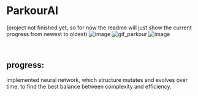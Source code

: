 ﻿# ParkourAI
(project not finished yet, so for now the readme will just show the current progress from newest to oldest)
![image](https://github.com/user-attachments/assets/e297d31b-c543-4197-9b88-6e3b8b2fd2e9)
![gif_parkour](https://github.com/user-attachments/assets/f8fd1075-7acd-413f-8540-fc97ffe4ca21)
![image](https://github.com/user-attachments/assets/7eb102e4-6463-4160-9ab2-1d88e1fd6c4d)

<br>

## progress:
implemented neural network, which structure mutates and evolves over time,
to find the best balance between complexity and efficiency.






